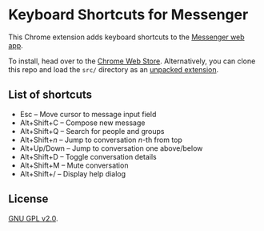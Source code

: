 # Keyboard Shortcuts for Messenger

This Chrome extension adds keyboard shortcuts to the [Messenger web app](http://messenger.com).

To install, head over to the [Chrome Web Store](https://chrome.google.com/webstore/detail/keyboard-shortcuts-for-me/elgfaolomlhhmppjdicpgpmglkllebfb?hl=en-US&gl=US).
Alternatively, you can clone this repo and load the `src/` directory as an [unpacked extension](https://developer.chrome.com/extensions/getstarted#unpacked).

## List of shortcuts

* Esc &ndash; Move cursor to message input field
* Alt+Shift+C &ndash; Compose new message
* Alt+Shift+Q &ndash; Search for people and groups
* Alt+Shift+<i>n</i> &ndash; Jump to conversation <i>n</i>-th from top
* Alt+Up/Down &ndash; Jump to conversation one above/below
* Alt+Shift+D &ndash; Toggle conversation details
* Alt+Shift+M &ndash; Mute conversation
* Alt+Shift+/ &ndash; Display help dialog

## License

[GNU GPL v2.0](https://www.gnu.org/licenses/gpl-2.0.txt).
